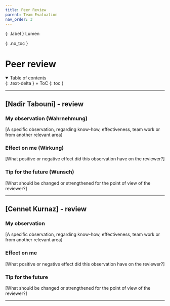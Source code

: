 ```yaml
---
title: Peer Review
parent: Team Evaluation
nav_order: 3
---
```


{: .label }
Lumen

{: .no_toc }
# Peer review

<details open markdown="block">
{: .text-delta }
<summary>Table of contents</summary>
+ ToC
{: toc }
</details>

--- 

## [Nadir Tabouni] - review

### My observation (Wahrnehmung)

[A specific observation, regarding know-how, effectiveness, team work or from another relevant area]

### Effect on me (Wirkung)

[What positive or negative effect did this observation have on the reviewer?]

### Tip for the future (Wunsch)

[What should be changed or strengthened for the point of view of the reviewer?]

--- 

## [Cennet Kurnaz] - review

### My observation

[A specific observation, regarding know-how, effectiveness, team work or from another relevant area]

### Effect on me

[What positive or negative effect did this observation have on the reviewer?]

### Tip for the future

[What should be changed or strengthened for the point of view of the reviewer?]

--- 